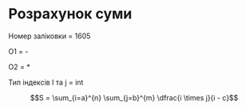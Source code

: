 # Розрахунок суми
Номер заліковки = 1605

O1 = -

O2 = *

Тип індексів I та j = int

$$S = \sum_{i=a}^{n} \sum_{j=b}^{m} \dfrac{i \times j}{i - c}$$
